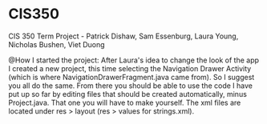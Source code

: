 # CIS350
CIS 350 Term Project - Patrick Dishaw, Sam Essenburg, Laura Young, Nicholas Bushen, Viet Duong

@How I started the project: After Laura's idea to change the look of the app I created a new project, this time selecting the Navigation Drawer Activity (which is where NavigationDrawerFragment.java came from). So I suggest you all do the same. From there you should be able to use the code I have put up so far by editing files that should be created automatically, minus Project.java. That one you will have to make yourself. The xml files are located under res > layout (res > values for strings.xml). 
